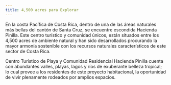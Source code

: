```yaml
---
title: 4,500 acres para Explorar
---
```

En la costa Pacífica de Costa Rica, dentro de una de las áreas naturales más bellas del cantón de Santa Cruz, se encuentre escondida Hacienda Pinilla. Este centro turístico y comunidad únicos, están situados entre los 4,500 acres de ambiente natural y han sido desarrollados procurando la mayor armonía sostenible con los recursos naturales característicos de este sector de Costa Rica.

Centro Turístico de Playa y Comunidad Residencial Hacienda Pinilla cuenta con abundantes valles, playas, lagos y ríos de exuberante belleza tropical; lo cual provee a los residentes de este proyecto habitacional, la oportunidad de vivir plenamente rodeados por amplios espacios.
